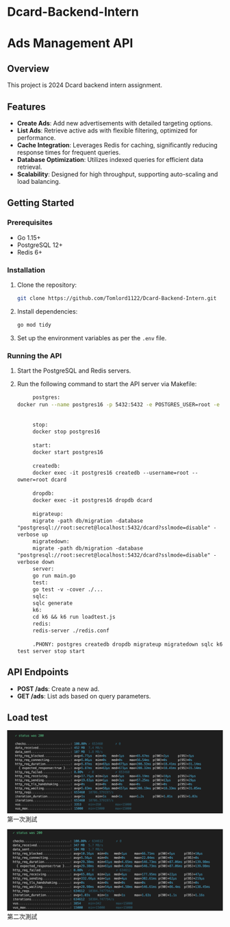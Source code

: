 # Dcard-Backend-Intern

# Ads Management API

## Overview

This project is 2024 Dcard backend intern assignment.

## Features

- **Create Ads**: Add new advertisements with detailed targeting options.
- **List Ads**: Retrieve active ads with flexible filtering, optimized for performance.
- **Cache Integration**: Leverages Redis for caching, significantly reducing response times for frequent queries.
- **Database Optimization**: Utilizes indexed queries for efficient data retrieval.
- **Scalability**: Designed for high throughput, supporting auto-scaling and load balancing.

## Getting Started

### Prerequisites

- Go 1.15+
- PostgreSQL 12+
- Redis 6+

### Installation

1. Clone the repository:

   ```bash
   git clone https://github.com/Tomlord1122/Dcard-Backend-Intern.git
   ```

2. Install dependencies:
   ```bash
   go mod tidy
   ```
3. Set up the environment variables as per the `.env` file.

### Running the API

1.  Start the PostgreSQL and Redis servers.
2.  Run the following command to start the API server via Makefile:

    ```bash
         postgres:
    docker run --name postgres16 -p 5432:5432 -e POSTGRES_USER=root -e POSTGRES_PASSWORD=secret -d postgres:latest
    ```

    ```

         stop:
         docker stop postgres16

         start:
         docker start postgres16

         createdb:
         docker exec -it postgres16 createdb --username=root --owner=root dcard

         dropdb:
         docker exec -it postgres16 dropdb dcard

         migrateup:
         migrate -path db/migration -database "postgresql://root:secret@localhost:5432/dcard?sslmode=disable" -verbose up
         migratedown:
         migrate -path db/migration -database "postgresql://root:secret@localhost:5432/dcard?sslmode=disable" -verbose down
         server:
         go run main.go
         test:
         go test -v -cover ./...
         sqlc:
         sqlc generate
         k6:
         cd k6 && k6 run loadtest.js
         redis:
         redis-server ./redis.conf

         .PHONY: postgres createdb dropdb migrateup migratedown sqlc k6 test server stop start
    ```

## API Endpoints

- **POST /ads**: Create a new ad.
- **GET /ads**: List ads based on query parameters.

## Load test

![](/asset/test.png)
第一次測試

![](/asset/test2.png)
第二次測試
